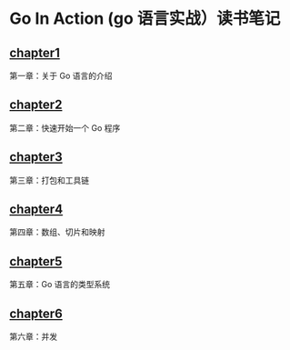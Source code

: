 # Go In Action (go 语言实战）读书笔记

## [chapter1](https://github.com/wangzz719/goinaction/tree/master/chapter1)
第一章：关于 Go 语言的介绍
## [chapter2](https://github.com/wangzz719/goinaction/tree/master/chapter2)
第二章：快速开始一个 Go 程序
## [chapter3](https://github.com/wangzz719/goinaction/tree/master/chapter3)
第三章：打包和工具链
## [chapter4](https://github.com/wangzz719/goinaction/tree/master/chapter4)
第四章：数组、切片和映射
## [chapter5](https://github.com/wangzz719/goinaction/tree/master/chapter5)
第五章：Go 语言的类型系统
## [chapter6](https://github.com/wangzz719/goinaction/tree/master/chapter6)
第六章：并发
